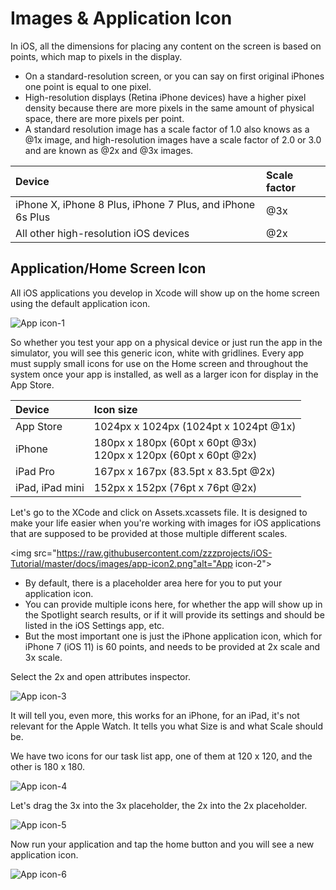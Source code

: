 # Images & Application Icon

In iOS, all the dimensions for placing any content on the screen is based on points, which map to pixels in the display. 

 - On a standard-resolution screen, or you can say on first original iPhones one point is equal to one pixel.
 - High-resolution displays (Retina iPhone devices) have a higher pixel density because there are more pixels in the same amount of physical space, there are more pixels per point. 
 - A standard resolution image has a scale factor of 1.0 also knows as a @1x image, and high-resolution images have a scale factor of 2.0 or 3.0 and are known as @2x and @3x images.

|Device                                                     |Scale factor   |
|:----------------------------------------------------------|:--------------|
|iPhone X, iPhone 8 Plus, iPhone 7 Plus, and iPhone 6s Plus |@3x            |
|All other high-resolution iOS devices                      |@2x            |

## Application/Home Screen Icon

All iOS applications you develop in Xcode will show up on the home screen using the default application icon.

<img src="https://raw.githubusercontent.com/zzzprojects/iOS-Tutorial/master/docs/images/app-icon1.png" alt="App icon-1">

So whether you test your app on a physical device or just run the app in the simulator, you will see this generic icon, white with gridlines. Every app must supply small icons for use on the Home screen and throughout the system once your app is installed, as well as a larger icon for display in the App Store.

|Device           |Icon size                                                          |
|:----------------|:------------------------------------------------------------------|
|App Store        |1024px x 1024px (1024pt x 1024pt @1x)                              |
|iPhone           |180px x 180px (60pt x 60pt @3x)<br>120px x 120px (60pt x 60pt @2x) |
|iPad Pro         |167px x 167px (83.5pt x 83.5pt @2x)                                |
|iPad, iPad mini  |152px x 152px (76pt x 76pt @2x)                                    |

Let's go to the XCode and click on Assets.xcassets file. It is designed to make your life easier when you're working with images for iOS applications that are supposed to be provided at those multiple different scales.

<img src="https://raw.githubusercontent.com/zzzprojects/iOS-Tutorial/master/docs/images/app-icon2.png"alt="App icon-2">

 - By default, there is a placeholder area here for you to put your application icon. 
 - You can provide multiple icons here, for whether the app will show up in the Spotlight search results, or if it will provide its settings and should be listed in the iOS Settings app, etc.
 - But the most important one is just the iPhone application icon, which for iPhone 7 (iOS 11) is 60 points, and needs to be provided at 2x scale and 3x scale. 

Select the 2x and open attributes inspector.

<img src="https://raw.githubusercontent.com/zzzprojects/iOS-Tutorial/master/docs/images/app-icon3.png" alt="App icon-3">

It will tell you, even more, this works for an iPhone, for an iPad, it's not relevant for the Apple Watch. It tells you what Size is and what Scale should be. 

We have two icons for our task list app, one of them at 120 x 120, and the other is 180 x 180. 

<img src="https://raw.githubusercontent.com/zzzprojects/iOS-Tutorial/master/docs/images/app-icon4.png" alt="App icon-4">

Let's drag the 3x into the 3x placeholder, the 2x into the 2x placeholder. 

<img src="https://raw.githubusercontent.com/zzzprojects/iOS-Tutorial/master/docs/images/app-icon5.png" alt="App icon-5">

Now run your application and tap the home button and you will see a new application icon. 

<img src="https://raw.githubusercontent.com/zzzprojects/iOS-Tutorial/master/docs/images/app-icon6.png" alt="App icon-6">
